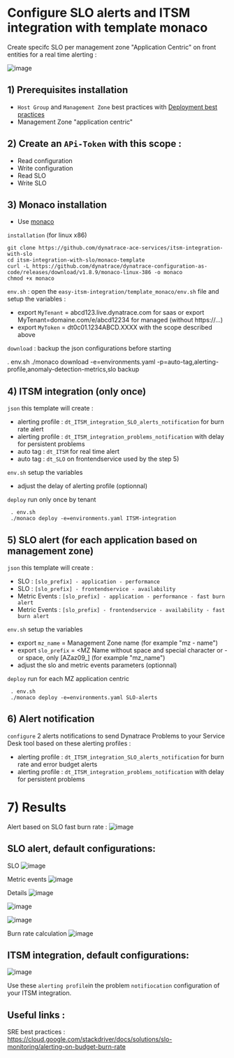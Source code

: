 # Configure SLO alerts and ITSM integration with template monaco

Create specifc SLO per management zone "Application Centric" on front entities for a real time alerting : 

![image](https://user-images.githubusercontent.com/40337213/221270094-5b08615b-aa8f-459c-8108-60582657e31f.png)

## 1) Prerequisites installation

- `Host Group` and `Management Zone` best practices with [Deployment best practices](https://github.com/dynatrace-ace-services/quickstart-ace-configurator)
-  Management Zone "application centric"

## 2) Create an `APi-Token` with this scope :

 - Read configuration 
 - Write configuration
 - Read SLO
 - Write SLO
 
## 3) Monaco installation
 - Use [monaco](https://dynatrace-oss.github.io/dynatrace-monitoring-as-code/)
 
 `installation` (for linux x86)
 
    git clone https://github.com/dynatrace-ace-services/itsm-integration-with-slo
    cd itsm-integration-with-slo/monaco-template
    curl -L https://github.com/dynatrace/dynatrace-configuration-as-code/releases/download/v1.8.9/monaco-linux-386 -o monaco
    chmod +x monaco
       
`env.sh` : open the `easy-itsm-integration/template_monaco/env.sh` file and setup the variables :  
 - export `MyTenant` = abcd123.live.dynatrace.com for saas or export MyTenant=domaine.com/e/abcd12234 for managed (without https://...)  
 - export `MyToken` = dt0c01.1234ABCD.XXXX with the scope described above  


`download` : backup the json configurations before starting
     
   . env.sh
   ./monaco download -e=environments.yaml -p=auto-tag,alerting-profile,anomaly-detection-metrics,slo backup

## 4) ITSM integration (only once)

`json` this template will create : 
 - alerting profile : `dt_ITSM_integration_SLO_alerts_notification` for burn rate alert 
 - alerting profile : `dt_ITSM_integration_problems_notification` with delay for persistent problems
 - auto tag : `dt_ITSM` for real time alert  
 - auto tag : `dt_SLO` on frontendservice used by the step 5)  

`env.sh` setup the variables   
- adjust the delay of alerting profile (optionnal)  

`deploy` run only once by tenant

     . env.sh
     ./monaco deploy -e=environments.yaml ITSM-integration

## 5) SLO alert (for each application based on management zone)

`json` this template will create :  
- SLO : `[slo_prefix] - application - performance` 
- SLO : `[slo_prefix] - frontendservice - availability`
- Metric Events : `[slo_prefix] - application - performance - fast burn alert` 
- Metric Events : `[slo_prefix] - frontendservice - availability - fast burn alert`

`env.sh` setup the variables   
- export `mz_name` = Management Zone name (for example "mz - name") 
- export `slo_prefix` = <MZ Name without space and special character or - or  space, only [AZaz09_] (for example "mz_name") 
- adjust the slo and metric events parameters (optionnal) 

`deploy` run for each MZ application centric   

     . env.sh
     ./monaco deploy -e=environments.yaml SLO-alerts
       
## 6) Alert notification

`configure` 2 alerts notifications to send Dynatrace Problems to your Service Desk tool based on these alerting profiles : 
- alerting profile : `dt_ITSM_integration_SLO_alerts_notification` for burn rate and error budget alerts 
- alerting profile : `dt_ITSM_integration_problems_notification` with delay for persistent problems

# 7) Results

Alert based on SLO fast burn rate : 
![image](https://user-images.githubusercontent.com/40337213/224493992-79f239e6-b6eb-462e-aa67-2bbbbd020cfa.png)

## SLO alert, default configurations:
SLO
![image](https://user-images.githubusercontent.com/40337213/221262130-2d2f0f7e-b650-4b63-8178-72566598b0ff.png)

Metric events
![image](https://user-images.githubusercontent.com/40337213/224962148-dc12548b-5b77-4611-a925-ae2ad27f6a7a.png)
 
Details
![image](https://user-images.githubusercontent.com/40337213/224930547-a64c2bdc-7e04-4b1d-b092-cb390bc47a9a.png)

![image](https://user-images.githubusercontent.com/40337213/224930849-5a41d8ef-ca82-4a24-bcc4-7a3ce49b4a96.png)

![image](https://user-images.githubusercontent.com/40337213/224931317-be620bf8-668d-4692-a98e-b16b6ff08f1b.png)

Burn rate calculation
![image](https://user-images.githubusercontent.com/40337213/225001482-6b859a9d-326b-4b84-8a03-ebe2c9851108.png)

## ITSM integration, default configurations:

![image](https://user-images.githubusercontent.com/40337213/224931491-73e567a4-fab8-404b-89d5-280d64712f12.png)

Use these `alerting profile`in the problem `notifiocation` configuration of your ITSM integration.

## Useful links : 

SRE best practices : https://cloud.google.com/stackdriver/docs/solutions/slo-monitoring/alerting-on-budget-burn-rate
